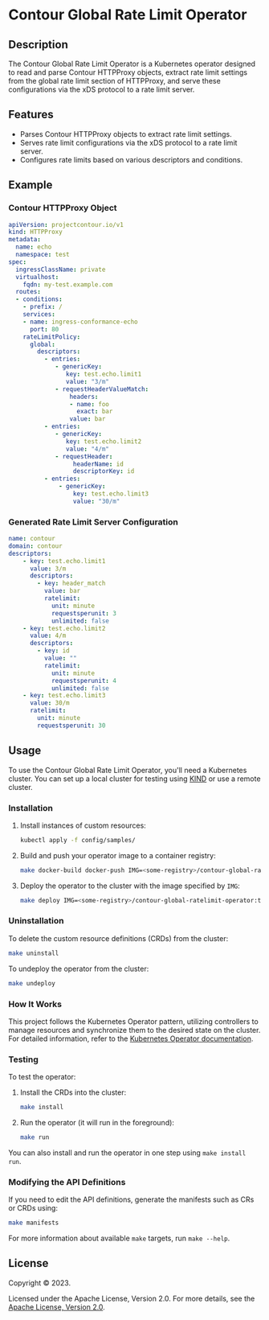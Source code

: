 
# Contour Global Rate Limit Operator

## Description

The Contour Global Rate Limit Operator is a Kubernetes operator designed to read and parse Contour HTTPProxy objects, extract rate limit settings from the global rate limit section of HTTPProxy, and serve these configurations via the xDS protocol to a rate limit server.

## Features

- Parses Contour HTTPProxy objects to extract rate limit settings.
- Serves rate limit configurations via the xDS protocol to a rate limit server.
- Configures rate limits based on various descriptors and conditions.

## Example

### Contour HTTPProxy Object

```yaml
apiVersion: projectcontour.io/v1
kind: HTTPProxy
metadata:
  name: echo
  namespace: test
spec:
  ingressClassName: private
  virtualhost:
    fqdn: my-test.example.com
  routes:
  - conditions:
    - prefix: /
    services:
    - name: ingress-conformance-echo
      port: 80
    rateLimitPolicy:
      global:
        descriptors:
          - entries:
             - genericKey:
                key: test.echo.limit1
                value: "3/m"
             - requestHeaderValueMatch:
                 headers:
                 - name: foo
                   exact: bar
                 value: bar  
          - entries:
             - genericKey:
                key: test.echo.limit2
                value: "4/m"
             - requestHeader:
                  headerName: id
                  descriptorKey: id
          - entries:
              - genericKey:
                  key: test.echo.limit3
                  value: "30/m"
```

### Generated Rate Limit Server Configuration

```yaml
name: contour
domain: contour
descriptors:
    - key: test.echo.limit1
      value: 3/m
      descriptors:
        - key: header_match
          value: bar
          ratelimit:
            unit: minute
            requestsperunit: 3
            unlimited: false
    - key: test.echo.limit2
      value: 4/m
      descriptors:
        - key: id
          value: ""
          ratelimit:
            unit: minute
            requestsperunit: 4
            unlimited: false
    - key: test.echo.limit3
      value: 30/m
      ratelimit:
        unit: minute
        requestsperunit: 30
```

## Usage

To use the Contour Global Rate Limit Operator, you'll need a Kubernetes cluster. You can set up a local cluster for testing using [KIND](https://sigs.k8s.io/kind) or use a remote cluster.

### Installation

1. Install instances of custom resources:

   ```sh
   kubectl apply -f config/samples/
   ```

2. Build and push your operator image to a container registry:

   ```sh
   make docker-build docker-push IMG=<some-registry>/contour-global-ratelimit-operator:tag
   ```

3. Deploy the operator to the cluster with the image specified by `IMG`:

   ```sh
   make deploy IMG=<some-registry>/contour-global-ratelimit-operator:tag
   ```

### Uninstallation

To delete the custom resource definitions (CRDs) from the cluster:

```sh
make uninstall
```

To undeploy the operator from the cluster:

```sh
make undeploy
```

### How It Works

This project follows the Kubernetes Operator pattern, utilizing controllers to manage resources and synchronize them to the desired state on the cluster. For detailed information, refer to the [Kubernetes Operator documentation](https://kubernetes.io/docs/concepts/extend-kubernetes/operator/).

### Testing

To test the operator:

1. Install the CRDs into the cluster:

   ```sh
   make install
   ```

2. Run the operator (it will run in the foreground):

   ```sh
   make run
   ```

You can also install and run the operator in one step using `make install run`.

### Modifying the API Definitions

If you need to edit the API definitions, generate the manifests such as CRs or CRDs using:

```sh
make manifests
```

For more information about available `make` targets, run `make --help`.

## License

Copyright © 2023.

Licensed under the Apache License, Version 2.0. For more details, see the [Apache License, Version 2.0](http://www.apache.org/licenses/LICENSE-2.0).
